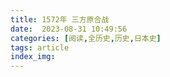 ```yaml
---
title: 1572年 三方原合战
date:  2023-08-31 10:49:56
categories: [阅读,全历史,历史,日本史]
tags: article
index_img: 
---
```


